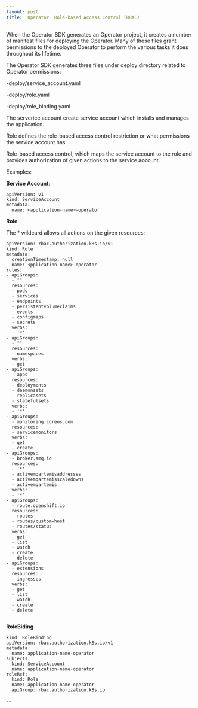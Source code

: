 ```yaml
---
layout: post
title:  Operator  Role-based Access Control (RBAC)
---
```



When the Operator SDK generates an Operator project, it creates a number of manifest files for deploying the Operator.
Many of these files grant permissions to the deployed Operator to perform the various tasks it does throughout its lifetime.


The Operator SDK generates three files under deploy directory related to Operator permissions:

-deploy/service_account.yaml

-deploy/role.yaml

-deploy/role_binding.yaml


The serverice account create service account which installs and manages the application.

Role defines the role-based access control restriction or what permissions the service account has 

Role-based access control, which maps the service account to the role and provides authorization of given actions to the service account.


Examples:

**Service Account**:
```
apiVersion: v1
kind: ServiceAccount
metadata:
  name: <application-name>-operator

```

**Role**

The * wildcard allows all actions on the given resources:

```$yaml
apiVersion: rbac.authorization.k8s.io/v1
kind: Role
metadata:
  creationTimestamp: null
  name: <pplication-name>-operator
rules:
- apiGroups:
  - ""
  resources:
  - pods
  - services
  - endpoints
  - persistentvolumeclaims
  - events
  - configmaps
  - secrets
  verbs:
  - '*'
- apiGroups:
  - ""
  resources:
  - namespaces
  verbs:
  - get
- apiGroups:
  - apps
  resources:
  - deployments
  - daemonsets
  - replicasets
  - statefulsets
  verbs:
  - '*'
- apiGroups:
  - monitoring.coreos.com
  resources:
  - servicemonitors
  verbs:
  - get
  - create
- apiGroups:
  - broker.amq.io
  resources:
  - '*'
  - activemqartemisaddresses
  - activemqartemisscaledowns
  - activemqartemis
  verbs:
  - '*'
- apiGroups:
  - route.openshift.io
  resources:
  - routes
  - routes/custom-host
  - routes/status
  verbs:
  - get
  - list
  - watch
  - create
  - delete
- apiGroups:
  - extensions
  resources:
  - ingresses
  verbs:
  - get
  - list
  - watch
  - create
  - delete


```

**RoleBiding**

```
kind: RoleBinding
apiVersion: rbac.authorization.k8s.io/v1
metadata:
  name: application-name-operator
subjects:
- kind: ServiceAccount
  name: application-name-operator
roleRef:
  kind: Role
  name: application-name-operator
  apiGroup: rbac.authorization.k8s.io

```










-- 

   